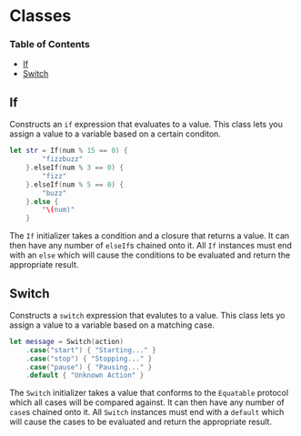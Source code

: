 # Classes

### **Table of Contents**
- [If](#if)
- [Switch](#swift)

## If
Constructs an `if` expression that evaluates to a value. This class lets you assign a value to a variable based on a certain conditon.

```swift
let str = If(num % 15 == 0) {
        "fizzbuzz"
    }.elseIf(num % 3 == 0) {
        "fizz"
    }.elseIf(num % 5 == 0) {
        "buzz"
    }.else {
        "\(num)"
    }
```

The `If` initializer takes a condition and a closure that returns a value. It can then have any number of `elseIf`s chained onto it. All `If` instances must end with an `else` which will cause the conditions to be evaluated and return the appropriate result.

## Switch
Constructs a `switch` expression that evalutes to a value. This class lets yo assign a value to a variable based on a matching case.

```swift
let message = Switch(action)
    .case("start") { "Starting..." }
    .case("stop") { "Stopping..." }
    .case("pause") { "Pausing..." }
    .default { "Unknown Action" }
```

The `Switch` initializer takes a value that conforms to the `Equatable` protocol which all cases will be compared against. It can then have any number of `case`s chained onto it. All `Switch` instances must end with a `default` which will cause the cases to be evaluated and return the appropriate result.

